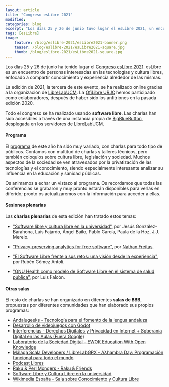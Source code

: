 ```yaml
---
layout: article
title: "Congreso esLibre 2021"
modified:
categories: blog
excerpt: "Los días 25 y 26 de junio tuvo lugar el esLibre 2021, un encuentro de personas interesadas en las tecnologías y cultura libres. Las charlas en diferido estarán disponibles en la web de esLibre."
tags: [esLibre]
image:
    feature: /blog/eslibre-2021/esLibre2021-banner.png
    teaser: /blog/eslibre-2021/esLibre2021-square.jpg
    thumb: /blog/eslibre-2021/esLibre2021-square.jpg
---
```


Los días 25 y 26 de junio ha tenido lugar el [Congreso esLibre 2021](https://eslib.re/2021/). esLibre es un encuentro de personas interesadas en las tecnologías y cultura libres, enfocado a compartir conocimiento y experiencia alrededor de las mismas.

La edición de 2021, la tercera de este evento, se ha realizado online gracias a la organización de [LibreLabUCM](https://librelabucm.org/). La [OfiLibre URJC](https://ofilibre.gitlab.io/) hemos participado como colaboradores, después de haber sido los anfitriones en la pasada edición 2020.

Todo el congreso se ha realizado usando **software libre**. Las charlas han sido accesibles a través de una instancia propia de [BigBlueButton](https://bigbluebutton.librelabucm.org/), desplegada en los servidores de LibreLabUCM.

#### Programa

El [programa](https://eslib.re/2021/programa/) de este año ha sido muy variado, con charlas para todo tipo de públicos. Contamos con multitud de charlas y talleres técnicos, pero también coloquios sobre cultura libre, legislación y sociedad. Muchos aspectos de la sociedad se ven atravesados por la privatización de las tecnologías y el conocimiento, siendo especialmente interesante analizar su influencia en la educación y sanidad públicas.

Os animamos a echar un vistazo al programa. Os recordamos que todas las conferencias se grabaron y muy pronto estarán disponibles para verlas en diferido; pronto os actualizaremos con la información para acceder a ellas. 

#### Sesiones plenarias

Las **charlas plenarias** de esta edición han tratado estos temas:
* ["Software libre y cultura libre en la universidad"](https://propuestas.eslib.re/2021/salas/software-libre-cultura-libre-en-la-universidad), por Jesús González-Barahona, Luis Fajardo, Ángel Bailo, Pablo García, Paula de la Hoz, J.J. Merelo.

* ["Privacy-preserving analytics for free software"](https://propuestas.eslib.re/2021/charlas/privacy-preserving-analytics-free-software), por [Nathan Freitas](https://cyber.harvard.edu/people/nfreitas).

* ["El Software Libre frente a sus retos: una visión desde la experiencia"](https://propuestas.eslib.re/2021/charlas/software-libre-frente-retos), por Rubén Gómez Antolí.

* ["GNU Health como modelo de Software Libre en el sistema de salud pública"](https://propuestas.eslib.re/2021/charlas/gnu-health-software-libre-salud-publica), por Luis Falcón.
  
#### Otras salas
  
El resto de charlas se han organizado en diferentes **salas de BBB**, propuestas por diferentes comunidades que han elaborado sus propios programas:
* [Andalugeeks - Tecnología para el fomento de la lengua andaluza](https://propuestas.eslib.re/2021/salas/tecnologia-fomento-lengua-andaluza)
* [Desarrollo de videojuegos con Godot](https://propuestas.eslib.re/2021/salas/desarrollo-videojuegos-godot)
* [Interferencias - Derechos Digitales y Privacidad en Internet + Soberanía Digital en las Aulas (Fuera Google)](https://propuestas.eslib.re/2021/salas/derechos-digitales-aulas-libres)
* [Laboratorio de la Sociedad Digital - EWOK Education With Open Knowledge](https://propuestas.eslib.re/2021/salas/ewok-education-with-open-knowledge)
* [Málaga Scala Developers / LibreLabGRX - Aλhambra Day: Programación funcional para todo el mundo](https://propuestas.eslib.re/2021/salas/lambda-alhambra)
* [Podcast Libres](https://propuestas.eslib.re/2021/salas/podcast-libres)
* [Raku & Perl Mongers - Raku & Friends](https://propuestas.eslib.re/2021/salas/raku-and-friends)
* [Software Libre y Cultura Libre en la universidad](https://propuestas.eslib.re/2021/salas/software-libre-cultura-libre-en-la-universidad)
* [Wikimedia España - Sala sobre Conocimiento y Cultura Libre](https://propuestas.eslib.re/2021/salas/sala-conocimiento-cultura-libre)
